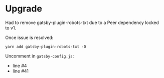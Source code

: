 # Upgrade

Had to remove gatsby-plugin-robots-txt due to a Peer dependency locked to v1.

Once issue is resolved:

```
yarn add gatsby-plugin-robots-txt -D
```

Uncomment in `gatsby-config.js`:

- line #4
- line #41

